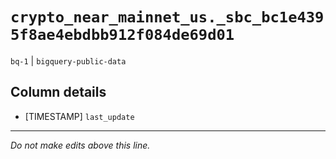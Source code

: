 # `crypto_near_mainnet_us._sbc_bc1e4395f8ae4ebdbb912f084de69d01`
`bq-1` | `bigquery-public-data`

## Column details
* [TIMESTAMP] `last_update`

-------------------------------------------------------------------------------
*Do not make edits above this line.*
